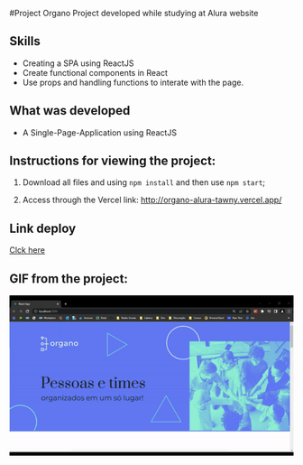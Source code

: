 #Project Organo
Project developed while studying at Alura website

## Skills

- Creating a SPA using ReactJS
- Create functional components in React
- Use props and handling functions to interate with the page. 


## What was developed

- A Single-Page-Application using ReactJS

## Instructions for viewing the project:

1. Download all files and using `npm install` and  then use `npm start`; 

2. Access through the Vercel link: http://organo-alura-tawny.vercel.app/

## Link deploy
[Clck here](organo-o08uqicgj-challenge-amaro.vercel.app)

## GIF from the project:
<img src="src\img\ezgif.com-gif-maker (1).gif">
 
